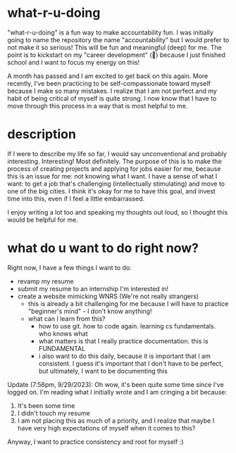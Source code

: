 # what-r-u-doing
"what-r-u-doing" is a fun way to make accountability fun. I was initially going to name the repository the name "accountability" but I would prefer to not make it so serious! This will be fun and meaningful (deep) for me. The point is to kickstart on my "career development" (🤮) because I just finished school and I want to focus my energy on this!

A month has passed and I am excited to get back on this again. More recently, I've been practicing to be self-compassionate toward myself because I make so many mistakes. I realize that I am not perfect and my habit of being critical of myself is quite strong. I now know that I have to move through this process in a way that is most helpful to me.

# description
If I were to describe my life so far, I would say unconventional and probably interesting. Interesting! Most definitely. 
The purpose of this is to make the process of creating projects and applying for jobs easier for me, because this is an issue for me: not knowing what I want. I have a sense of what I want: to get a job that's challenging (intellectually stimulating) and move to one of the big cities. I think it's okay for me to have this goal, and invest time into this, even if I feel a little embarrassed.

I enjoy writing a lot too and speaking my thoughts out loud, so I thought this would be helpful for me. 

# what do u want to do right now?
Right now, I have a few things I want to do:
- revamp my resume
- submit my resume to an internship I'm interested in!
- create a website mimicking WNRS (We're not really strangers)
  - this is already a bit challenging for me because I will have to practice "beginner's mind" - I don't know anything!
  - what can I learn from this?
    - how to use git. how to code again. learning cs fundamentals. who knows what
    - what matters is that I really practice documentation. this is FUNDAMENTAL
    - i also want to do this daily, because it is important that I am consistent. I guess it's important that I don't have to be perfect, but ultimately, I want to be documenting this

Update (7:56pm, 9/29/2023):
Oh wow, it's been quite some time since I've logged on. I'm reading what I initially wrote and I am cringing a bit because:

1. It's been some time
2. I didn't touch my resume
3. I am not placing this as much of a priority, and I realize that maybe I have very high expectations of myself when it comes to this?

Anyway, I want to practice consistency and root for myself :)


